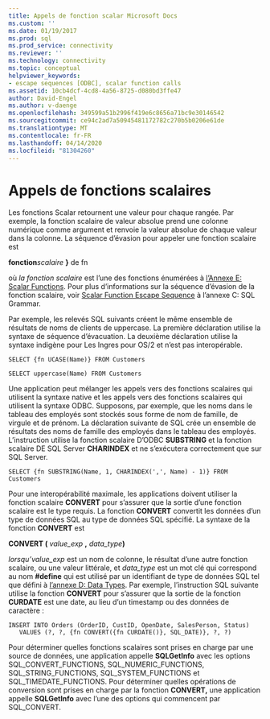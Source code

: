 ```yaml
---
title: Appels de fonction scalar Microsoft Docs
ms.custom: ''
ms.date: 01/19/2017
ms.prod: sql
ms.prod_service: connectivity
ms.reviewer: ''
ms.technology: connectivity
ms.topic: conceptual
helpviewer_keywords:
- escape sequences [ODBC], scalar function calls
ms.assetid: 10cb4dcf-4cd8-4a56-8725-d080bd3ffe47
author: David-Engel
ms.author: v-daenge
ms.openlocfilehash: 349599a51b2996f419e6c8656a71bc9e30146542
ms.sourcegitcommit: ce94c2ad7a50945481172782c270b5b0206e61de
ms.translationtype: MT
ms.contentlocale: fr-FR
ms.lasthandoff: 04/14/2020
ms.locfileid: "81304260"
---
```

# <a name="scalar-function-calls"></a>Appels de fonctions scalaires
Les fonctions Scalar retournent une valeur pour chaque rangée. Par exemple, la fonction scalaire de valeur absolue prend une colonne numérique comme argument et renvoie la valeur absolue de chaque valeur dans la colonne. La séquence d’évasion pour appeler une fonction scalaire est  
  
 **fonction**_scalaire_ **}** de fn    
  
 où *la fonction scalaire* est l’une des fonctions énumérées à [l’Annexe E: Scalar Functions](../../../odbc/reference/appendixes/appendix-e-scalar-functions.md). Pour plus d’informations sur la séquence d’évasion de la fonction scalaire, voir [Scalar Function Escape Sequence](../../../odbc/reference/appendixes/scalar-function-escape-sequence.md) à l’annexe C: SQL Grammar.  
  
 Par exemple, les relevés SQL suivants créent le même ensemble de résultats de noms de clients de uppercase. La première déclaration utilise la syntaxe de séquence d’évacuation. La deuxième déclaration utilise la syntaxe indigène pour Les Ingres pour OS/2 et n’est pas interopérable.  
  
```  
SELECT {fn UCASE(Name)} FROM Customers  
  
SELECT uppercase(Name) FROM Customers  
```  
  
 Une application peut mélanger les appels vers des fonctions scalaires qui utilisent la syntaxe native et les appels vers des fonctions scalaires qui utilisent la syntaxe ODBC. Supposons, par exemple, que les noms dans le tableau des employés sont stockés sous forme de nom de famille, de virgule et de prénom. La déclaration suivante de SQL crée un ensemble de résultats des noms de famille des employés dans le tableau des employés. L’instruction utilise la fonction scalaire D’ODBC **SUBSTRING** et la fonction scalaire DE SQL Server **CHARINDEX** et ne s’exécutera correctement que sur SQL Server.  
  
```  
SELECT {fn SUBSTRING(Name, 1, CHARINDEX(',', Name) - 1)} FROM Customers  
```  
  
 Pour une interopérabilité maximale, les applications doivent utiliser la fonction scalaire **CONVERT** pour s’assurer que la sortie d’une fonction scalaire est le type requis. La fonction **CONVERT** convertit les données d’un type de données SQL au type de données SQL spécifié. La syntaxe de la fonction **CONVERT** est  
  
 **CONVERT (** _value_exp_ **,** _data_type_**)**  
  
 *lorsqu’value_exp* est un nom de colonne, le résultat d’une autre fonction scalaire, ou une valeur littérale, et *data_type* est un mot clé qui correspond au nom **#define** qui est utilisé par un identifiant de type de données SQL tel que défini à [l’annexe D: Data Types](../../../odbc/reference/appendixes/appendix-d-data-types.md). Par exemple, l’instruction SQL suivante utilise la fonction **CONVERT** pour s’assurer que la sortie de la fonction **CURDATE** est une date, au lieu d’un timestamp ou des données de caractère :  
  
```  
INSERT INTO Orders (OrderID, CustID, OpenDate, SalesPerson, Status)  
   VALUES (?, ?, {fn CONVERT({fn CURDATE()}, SQL_DATE)}, ?, ?)  
```  
  
 Pour déterminer quelles fonctions scalaires sont prises en charge par une source de données, une application appelle **SQLGetInfo** avec les options SQL_CONVERT_FUNCTIONS, SQL_NUMERIC_FUNCTIONS, SQL_STRING_FUNCTIONS, SQL_SYSTEM_FUNCTIONS et SQL_TIMEDATE_FUNCTIONS. Pour déterminer quelles opérations de conversion sont prises en charge par la fonction **CONVERT,** une application appelle **SQLGetInfo** avec l’une des options qui commencent par SQL_CONVERT.

